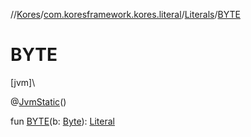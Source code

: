 //[Kores](../../../index.md)/[com.koresframework.kores.literal](../index.md)/[Literals](index.md)/[BYTE](-b-y-t-e.md)

# BYTE

[jvm]\

@[JvmStatic](https://kotlinlang.org/api/latest/jvm/stdlib/kotlin.jvm/-jvm-static/index.html)()

fun [BYTE](-b-y-t-e.md)(b: [Byte](https://kotlinlang.org/api/latest/jvm/stdlib/kotlin/-byte/index.html)): [Literal](../-literal/index.md)
